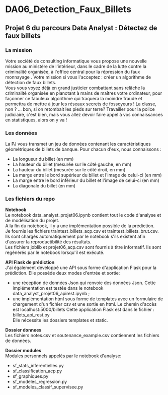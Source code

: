 # DA06_Detection_Faux_Billets
  
## Projet 6 du parcours Data Analyst : Détectez de faux billets
  
### La mission
  
Votre société de consulting informatique vous propose une nouvelle mission au ministère de l'intérieur, dans le cadre de la lutte contre la criminalité organisée, à l'office central pour la répression du faux monnayage . Votre mission si vous l'acceptez : créer un algorithme de détection de faux billets.  
Vous vous voyez déjà en grand justicier combattant sans relâche la criminalité organisée en pianotant à mains de maîtres votre ordinateur, pour façonner ce fabuleux algorithme qui traquera la moindre fraude et permettra de mettre à jour les réseaux secrets de fossoyeurs ! La classe, non ? ... bon, si on retombait les pieds sur terre? Travailler pour la police judiciaire, c'est bien, mais vous allez devoir faire appel à vos connaissances en statistiques, alors on y va !  
  
  
### Les données
  
La PJ vous transmet un jeu de données contenant les caractéristiques géométriques de billets de banque. Pour chacun d'eux, nous connaissons :
- La longueur du billet (en mm)
- La hauteur du billet (mesurée sur le côté gauche, en mm)
- La hauteur du billet (mesurée sur le côté droit, en mm)
- La marge entre le bord supérieur du billet et l'image de celui-ci (en mm)
- La marge entre le bord inférieur du billet et l'image de celui-ci (en mm)
- La diagonale du billet (en mm)
  
  
### Les fichiers du repo
  
**Notebook**  
Le notebook data_analyst_projet06.ipynb contient tout le code d'analyse et de modélisation du projet.  
A la fin du notebook, il y a une implémentation possible de la prédiction.  
Je fournis les fichiers traintest_billets_acp.csv et traintest_billets_brut.csv.  
Ils sont chargés automatiquement par le notebook s'ils existent afin d'assurer la reproductibilité des résultats.  
Les fichiers joblib et projet06_acp.csv sont fournis à titre informatif. Ils sont regénérés par le notebook lorsqu'il est exécuté.  
  
**API Flask de prédiction**  
J'ai également développé une API sous forme d'application Flask pour la prédiction. Elle possède deux modes d'entrée et sortie:
- une réception de données Json qui renvoie des données Json. Cette implémentation est testée dans le notebook data_analyst_projet06_apirest.ipynb ;
- une implémentation html sous forme de templates avec un formulaire de chargement d'un fichier csv et une sortie en html. Le chemin d'accès est localhost:5000/billets
Cette application Flask est dans le fichier : billets_api_rest.py  
Elle nécessite les dossiers templates et static.  
  
**Dossier donnees**  
Les fichiers notes.csv et soutenance_example.csv contiennent les fichiers de données.  
  
**Dossier modules**  
Modules personnels appelés par le notebook d'analyse:
- sf_stats_inferentielles.py
- sf_classification_acp.py
- sf_graphiques.py
- sf_modeles_regression.py
- sf_modeles_classif_supervisee.py
